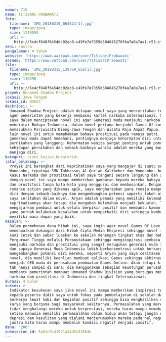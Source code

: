 ```yaml
---
nomor: 715
nama: TITISARI PRABAWATI
foto:
  filename: 'IMG_20180219_064621[1].jpg'
  type: image/jpeg
  size: 1219598
  url: >-
    http://5c4cf848f6454dc02ec8-c49fe7e7355d384845270f4a7a0a7aa1.r53.cf2.rackcdn.com/018ef2b3-1fe4-48de-91c4-89ebc7a2acbc/IMG_20180219_064621[1].jpg
seni: sastra
pengalaman: 4 tahun
website: 'https://www.wattpad.com/user/TitisariPrabawati'
sosmed: 'https://www.wattpad.com/user/TitisariPrabawati'
file:
  filename: 'IMG_20180315_130750_656[1].jpg'
  type: image/jpeg
  size: 116390
  url: >-
    http://5c4cf848f6454dc02ec8-c49fe7e7355d384845270f4a7a0a7aa1.r53.cf2.rackcdn.com/d497a0c5-d851-46a3-a6b5-3d18031cd9f6/IMG_20180315_130750_656[1].jpg
proyek: Unnamed Shadow Project
lokasi: Jawa Tengah
lokasi_id: Q3557
deskripsi: >-
  Unnamed Shadow Project adalah delapan novel saya yang menceritakan tentang
  agen pemerintah yang bekerja membasmi kartel narkoba Internasional. Sasaran
  saya dalam menciptakan novel ini agar Generasi muda menjauhi narkoba dan lebih
  mencintai Budaya Indonesia, dalam novel pertama berjudul Games Of Love saya
  memasukkan Pariwisata Dieng-Jawa Tengah dan Wisata Raja Ampat Papua. Tujuan
  lain novel ini untuk memahamkan bahaya prostitusi pada remaja putri. Agar
  generasi muda dapat memahani, pentingnya menjaga kehormatan diri untuk memulai
  pernikahan yang langgeng. Kehormatan wanita sangat penting untuk pondasi dalam
  kehidupan pernikahan dan sebaik-baiknya wanita adalah mereka yang mampu
  menjaga diri.
kategori: riset_kajian_kuratorial
latar_belakang: >-
  Proyek ini berangkat dari keprihatinan saya yang mengajar di suatu sekolah di
  Wonosobo, tepatnya SMK Takhassus Al-Qur'an Kalibeber dan Wonosobo. beberapa
  kasus Narkoba dan prostitusi telah saya tangani secara langsung dan semoga
  dengan novel ini saya mampu memberikan gambaran kepada mereka bahaya narkoba
  dan prostitusi tanpa kata-kata yang menggurui dan membosankan. Dengan alur
  romance action yang dikemas apik, saya mengharapkan para remaja mampu menjaga
  diri dengan sebaik-baiknya dan mengembangkan potensi seperti tokoh utama yang
  saya ceritakan dalam novel. Aryan adalah pemuda yang memiliki kelemahan dalam
  kepribadiannya akan tetapi dia mengubah kelemahan menjadi kekuatan. Tokoh ini
  mengajarkan pembaca untuk selalu berpikir positif dan membantu kawan-kawannya
  yang pernah melakukan kesalahan untuk memperbaiki diri sehingga kembali
  memiliki masa depan yang baik.
masalah: >-
  Dalam permohonan dana hibah ini, saya ingin agar novel Games Of Love
  mendapatkan dukungan dari Hibah Cipta Media Ekspresi sehingga novel ini dapat
  kami cetak dan sebar luaskan ke sekolah menengah tingkat atas dan beberapa
  Perguruan Tinggi melalui Perpustakaan sehingga mengisnpirasi pembaca untuk
  menjauhi narkoba dan prostitusi yang sangat merugikan generasi muda Indonesia
  dan supaya Generasi Muda Indonesia lebih berkonsentrasi untuk berkarya dan
  mengembangkan potensi diri mereka, seperti Aryan yang saya ceritakan dalam
  novel, dia memiliki keahlian membuat aplikasi Games sehingga akhirnya berhasil
  menjadi CEO muda di perusahaan pembuatan Games Online. Akan tetapi kiprahnya
  tak hanya sampai di sana, dia menggunakan sebagian keuntungan perusahaan untuk
  membantu pemerintah membuat Unnamed Shadow Division yang bertugas membasmi
  narkoba dan prostitusi di Indonesia dan tingkat Internasional.
durasi: 4 bulan
sukses: >-
  Indikator kesukesan saya jika novel ini mampu memberikan inspirasi terutama
  kepada peserta didik saya untuk fokus pada pembelajaran di sekolah dan
  berkarya lewat hobi dan kegiatan positif sehingga bisa menghasilkan sebuah
  karya yang berguna bagi masyarakat sekitarnya. Permasalahan yang mereka alami
  tidak menghalangi mereka untuk berprestasi, mereka harus mampu memahami,
  setiap manusia memiliki permasalahan dalam hidup akan tetapi jangan sampai
  depresi dan kesulitan yang dialami menjerumuskan mereka pada hal negatif,
  justru kita harus mampu membalik kondisi negatif menjadi positif.
dana: '200'
submission_id: 5ab1c9c41921a14d2c8f8b3e
---
```

